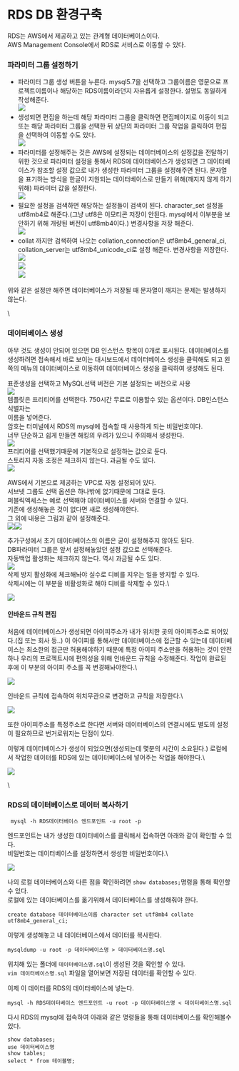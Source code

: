 # RDS DB 환경구축



RDS는 AWS에서 제공하고 있는 관계형 데이터베이스이다.\
AWS Management Console에서 RDS로 서비스로 이동할 수 있다.

### 파라미터 그룹 설정하기 <a href="#undefined" id="undefined"></a>

* 파라미터 그룹 생성 버튼을 누른다. mysql5.7을 선택하고 그룹이름은 영문으로 프로젝트이름이나 해당하는 RDS이름이라던지 자유롭게 설정한다. 설명도 동일하게 작성해준다.\
  ![](https://media.vlpt.us/images/jeongin/post/25e8c3b1-94ad-47d2-96e7-f9bcd0e4211d/image.png)
* 생성되면 편집을 하는데 해당 파라미터 그룹을 클릭하면 편집페이지로 이동이 되고 또는 해당 파라미터 그룹을 선택한 뒤 상단의 파라미터 그룹 작업을 클릭하여 편집을 선택하여 이동할 수도 있다.\
  ![](https://media.vlpt.us/images/jeongin/post/ce2103d3-8c32-4b6a-b7b2-34cc52848144/image.png)
* 파라미터를 설정해주는 것은 AWS에 설정되는 데이터베이스의 설정값을 전달하기 위한 것으로 파라미터 설정을 통해서 RDS에 데이터베이스가 생성되면 그 데이터베이스가 참조할 설정 값으로 내가 생성한 파라미터 그룹을 설정해주면 된다. 문자열을 표기하는 방식을 한글이 지원되는 데이터베이스로 만들기 위해(깨지지 않게 하기 위해) 파라미터 값을 설정한다.\
  ![](https://media.vlpt.us/images/jeongin/post/a407e969-74d4-45dd-b16e-d1d6da469162/image.png)
* 필요한 설정을 검색하면 해당하는 설정들이 검색이 된다. character\_set 설정을 utf8mb4로 해준다.(그냥 utf8은 이모티콘 저장이 안된다. mysql에서 이부분을 보안하기 위해 개량된 버전이 utf8mb4이다.) 변경사항을 저장 해준다.\
  ![](https://media.vlpt.us/images/jeongin/post/eb8973bc-0710-46ac-9e50-6f759d4014e0/image.png)
* collat 까지만 검색하여 나오는 collation\_connection은 utf8mb4\_general\_ci, collation\_server는 utf8mb4\_unicode\_ci로 설정 해준다. 변경사항을 저장한다.\
  ![](https://media.vlpt.us/images/jeongin/post/b80e28ff-519b-42fb-9438-7762da673071/image.png)\
  ![](https://media.vlpt.us/images/jeongin/post/373fa99e-602c-41a3-bfe0-cb4e4af5cca7/image.png)\
  ![](https://media.vlpt.us/images/jeongin/post/ccf1fe32-1718-41e8-b1fb-5e3227ec694a/image.png)

위와 같은 설정만 해주면 데이터베이스가 저장될 때 문자열이 깨지는 문제는 발생하지 않는다.

\


### 데이터베이스 생성 <a href="#undefined" id="undefined"></a>

아무 것도 생성이 안되어 있으면 DB 인스턴스 항목이 0개로 표시된다. 데이터베이스를 생성하려면 접속해서 바로 보이는 대시보드에서 데이터베이스 생성을 클릭해도 되고 왼쪽의 메뉴의 데이터베이스로 이동하여 데이터베이스 생성을 클릭하여 생성해도 된다.

표준생성을 선택하고 MySQL선택 버전은 기본 설정되는 버전으로 사용\
![](https://media.vlpt.us/images/jeongin/post/93f9847f-a372-4f2a-b7a8-c836c574974e/image.png)\
템플릿은 프리티어를 선택한다. 750시간 무료로 이용할수 있는 옵션이다. DB인스턴스 식별자는\
이름을 넣어준다.\
암호는 터미널에서 RDS의 mysql에 접속할 때 사용하게 되는 비밀번호이다.\
너무 단순하고 쉽게 만들면 해킹의 우려가 있으니 주의해서 생성한다.\
![](https://media.vlpt.us/images/jeongin/post/5d86239a-e068-45a5-b1a1-fdec6fbee0bd/image.png)\
프리티어를 선택했기때문에 기본적으로 설정하는 값으로 둔다.\
스토리지 자동 조정은 체크하지 않는다. 과금될 수도 있다.\
![](https://media.vlpt.us/images/jeongin/post/1ebd7850-2c99-4371-bed7-bc1c74082aca/image.png)

AWS에서 기본으로 제공하는 VPC로 자동 설정되어 있다.\
서브넷 그룹도 선택 옵션은 하나밖에 없기때문에 그대로 둔다.\
퍼블릭엑세스는 예로 선택해야 데이터베이스를 서버와 연결할 수 있다.\
기존에 생성해놓은 것이 없다면 새로 생성해야한다.\
그 외에 내용은 그림과 같이 설정해준다.\
![](https://media.vlpt.us/images/jeongin/post/894b5c8f-67c8-48df-8723-06ad1f60e25c/image.png)![](https://media.vlpt.us/images/jeongin/post/3a14f19c-7999-49d9-a15f-0cff5c877876/image.png)

추가구성에서 초기 데이터베이스의 이름은 굳이 설정해주지 않아도 된다.\
DB파라미터 그룹은 앞서 설정해놓았던 설정 값으로 선택해준다.\
자동백업 활성화는 체크하지 않는다. 역시 과금될 수도 있다.\
![](https://media.vlpt.us/images/jeongin/post/dd7c1b04-9b3d-4e92-9426-6cce2fc1981d/image.png)\
삭제 방지 활성화에 체크해놔야 실수로 디비를 지우는 일을 방지할 수 있다.\
삭제시에는 이 부분을 비활성화로 해야 디비를 삭제할 수 있다.\


![](https://media.vlpt.us/images/jeongin/post/0009c3a8-0c1b-47a1-83f1-01edce062b49/image.png)

#### 인바운드 규칙 편집 <a href="#undefined" id="undefined"></a>

처음에 데이터베이스가 생성되면 아이피주소가 내가 위치한 곳의 아이피주소로 되어있다.(집 또는 회사 등..) 이 아이피를 통해서만 데이터베이스에 접근할 수 있는데 데이터베이스는 최소한의 접근만 허용해야하기 때문에 특정 아이피 주소만을 허용하는 것이 안전하나 우리의 프로젝트시에 편의성을 위해 인바운드 규칙을 수정해준다. 작업이 완료된 후에 이 부분의 아이피 주소를 꼭 변경해놔야한다.\


![](https://media.vlpt.us/images/jeongin/post/3f4623f2-c1d9-4b5d-9633-d8e52f73f2d8/image.png)

인바운드 규칙에 접속하여 위치무관으로 변경하고 규칙을 저장한다.\


![](https://media.vlpt.us/images/jeongin/post/8fbc77f3-0bc5-4f70-9dbc-26a18b7b9e9a/image.png)

또한 아이피주소를 특정주소로 한다면 서버와 데이터베이스의 연결시에도 별도의 설정이 필요하므로 번거로워지는 단점이 있다.

이렇게 데이터베이스가 생성이 되었으면(생성되는데 몇분의 시간이 소요된다.) 로컬에서 작업한 데이터를 RDS에 있는 데이터베이스에 넣어주는 작업을 해야한다.\


![](https://media.vlpt.us/images/jeongin/post/14486a80-725a-4aa0-9a83-1118fa2d8f05/image.png)

\


### RDS의 데이터베이스로 데이터 복사하기 <a href="#rds" id="rds"></a>

```
 mysql -h RDS데이터베이스 엔드포인트 -u root -p
```

엔드포인트는 내가 생성한 데이터베이스를 클릭해서 접속하면 아래와 같이 확인할 수 있다.\
비밀번호는 데이터베이스를 설정하면서 생성한 비밀번호이다.\


![](https://media.vlpt.us/images/jeongin/post/4866e01a-2586-4d41-ae8e-5d5a64805d53/image.png)

나의 로컬 데이터베이스와 다른 점을 확인하려면 `show databases;`명령을 통해 확인할 수 있다.\
로컬에 있는 데이터베이스를 옮기위해서 데이터베이스를 생성해줘야 한다.

```
create database 데이터베이스이름 character set utf8mb4 collate utf8mb4_general_ci;
```

이렇게 생성해놓고 내 데이터베이스에서 데이터를 복사한다.

```
mysqldump -u root -p 데이터베이스명 > 데이터베이스명.sql
```

위치해 있는 폴더에 `데이터베이스명.sql`이 생성된 것을 확인할 수 있다.\
`vim 데이터베이스명.sql` 파일을 열어보면 저장된 데이터를 확인할 수 있다.

이제 이 데이터를 RDS의 데이터베이스에 넣는다.

```
mysql -h RDS데이터베이스 엔드포인트 -u root -p 데이터베이스명 < 데이터베이스명.sql
```

다시 RDS의 mysql에 접속하여 아래와 같은 명령들을 통해 데이터베이스를 확인해볼수 있다.

```
show databases;
use 데이터베이스명
show tables;
select * from 테이블명;
```
